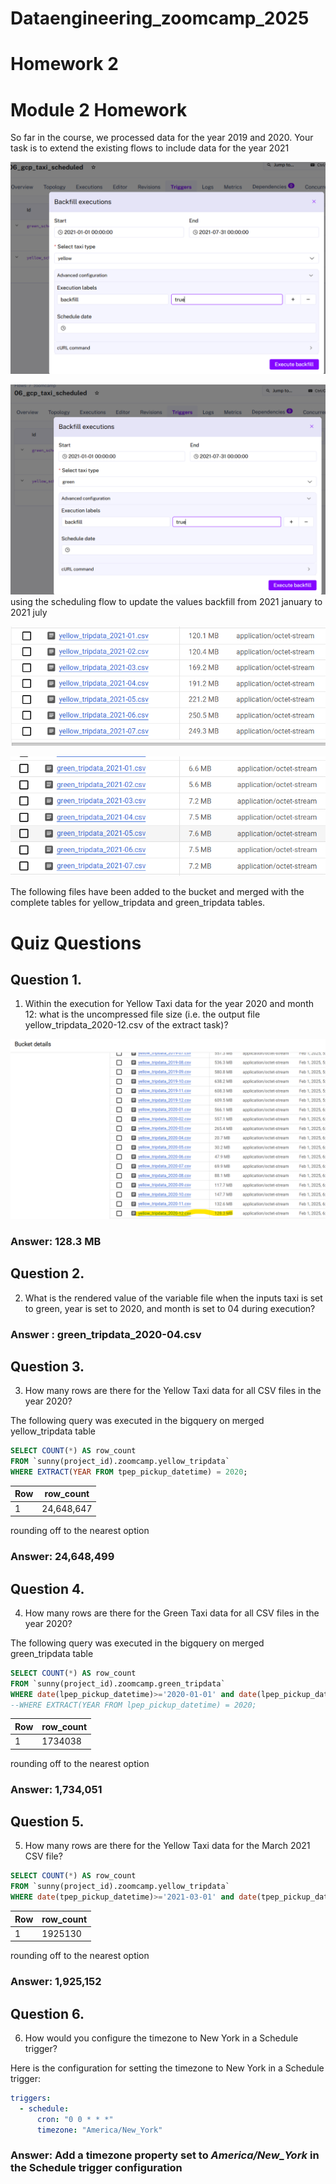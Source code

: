 # Dataengineering_zoomcamp_2025
# Homework 2
# Module 2 Homework
So far in the course, we processed data for the year 2019 and 2020. Your task is to extend the existing flows to include data for the year 2021


![backfillimage1](images/Screenshot2.png)

![backfillimage2](images/Screenshot3.png)
using the scheduling flow to update the values backfill from 2021 january to 2021 july

![added2021dataimage1](images/Screenshot4.png)

![added2021dataimage2](images/Screenshot5.png)

The following files have been added to the bucket and merged with the complete tables for yellow_tripdata and green_tripdata tables.

# Quiz Questions

## Question 1.
1. Within the execution for Yellow Taxi data for the year 2020 and month 12: what is the uncompressed file size (i.e. the output file yellow_tripdata_2020-12.csv of the extract task)?

![imageofGCP Bucket showing size of yellowtrip file](images/Screenshot1.png)
### Answer: 128.3 MB
## Question 2.
2. What is the rendered value of the variable file when the inputs taxi is set to green, year is set to 2020, and month is set to 04 during execution?
### Answer : green_tripdata_2020-04.csv

## Question 3.
3. How many rows are there for the Yellow Taxi data for all CSV files in the year 2020?

The following query was executed in the bigquery on merged yellow_tripdata table

```sql
SELECT COUNT(*) AS row_count
FROM `sunny(project_id).zoomcamp.yellow_tripdata`
WHERE EXTRACT(YEAR FROM tpep_pickup_datetime) = 2020;
```
| Row | row_count  |
|-----|-----------|
|  1  | 24,648,647 |

rounding off to the nearest option
### Answer: 24,648,499
## Question 4.
4. How many rows are there for the Green Taxi data for all CSV files in the year 2020?

The following query was executed in the bigquery on merged green_tripdata table

```sql
SELECT COUNT(*) AS row_count
FROM `sunny(project_id).zoomcamp.green_tripdata`
WHERE date(lpep_pickup_datetime)>='2020-01-01' and date(lpep_pickup_datetime)<='2020-12-31'
--WHERE EXTRACT(YEAR FROM lpep_pickup_datetime) = 2020;
```
| Row | row_count  |
|-----|-----------|
|  1  | 1734038    |

rounding off to the nearest option
### Answer: 1,734,051

## Question 5.
5. How many rows are there for the Yellow Taxi data for the March 2021 CSV file?
```sql
SELECT COUNT(*) AS row_count
FROM `sunny(project_id).zoomcamp.yellow_tripdata`
WHERE date(tpep_pickup_datetime)>='2021-03-01' and date(tpep_pickup_datetime)<='2021-03-31'
```
| Row | row_count  |
|-----|-----------|
|  1  | 1925130    |

rounding off to the nearest option
### Answer: 1,925,152

## Question 6.
6. How would you configure the timezone to New York in a Schedule trigger?

Here is the configuration for setting the timezone to New York in a Schedule trigger:

```yaml
triggers:
  - schedule:
      cron: "0 0 * * *"
      timezone: "America/New_York"
```
### Answer: Add a timezone property set to *America/New_York* in the Schedule trigger configuration

